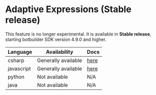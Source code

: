 # Adaptive Expressions (**Stable release**)

This feature is no longer experimental. It is available in **Stable release**, starting botbuilder SDK version 4.9.0 and higher.

| Language     | Availability          | Docs         |
|--------------|-----------------------|--------------|
| csharp       | Generally available   | [here][1]    |
| javascript   | Generally available   | [here][1]    |
| python       | Not available         | N/A          |
| java         | Not available         | N/A          |
 
[1]:https://aka.ms/adaptive-expressions
 
 
